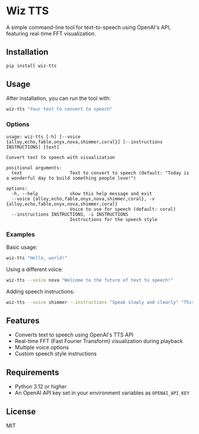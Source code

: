# Wiz TTS

A simple command-line tool for text-to-speech using OpenAI's API, featuring real-time FFT visualization.

## Installation

```bash
pip install wiz-tts
```

## Usage

After installation, you can run the tool with:

```bash
wiz-tts "Your text to convert to speech"
```

### Options

```
usage: wiz-tts [-h] [--voice {alloy,echo,fable,onyx,nova,shimmer,coral}] [--instructions INSTRUCTIONS] [text]

Convert text to speech with visualization

positional arguments:
  text                  Text to convert to speech (default: "Today is a wonderful day to build something people love!")

options:
  -h, --help            show this help message and exit
  --voice {alloy,echo,fable,onyx,nova,shimmer,coral}, -v {alloy,echo,fable,onyx,nova,shimmer,coral}
                        Voice to use for speech (default: coral)
  --instructions INSTRUCTIONS, -i INSTRUCTIONS
                        Instructions for the speech style
```

### Examples

Basic usage:
```bash
wiz-tts "Hello, world!"
```

Using a different voice:
```bash
wiz-tts --voice nova "Welcome to the future of text to speech!"
```

Adding speech instructions:
```bash
wiz-tts --voice shimmer --instructions "Speak slowly and clearly" "This is important information."
```

## Features

- Converts text to speech using OpenAI's TTS API
- Real-time FFT (Fast Fourier Transform) visualization during playback
- Multiple voice options
- Custom speech style instructions

## Requirements

- Python 3.12 or higher
- An OpenAI API key set in your environment variables as `OPENAI_API_KEY`

## License

MIT